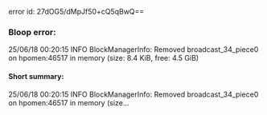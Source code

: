 error id: 27dOG5/dMpJf50+cQ5qBwQ==
### Bloop error:

25/06/18 00:20:15 INFO BlockManagerInfo: Removed broadcast_34_piece0 on hpomen:46517 in memory (size: 8.4 KiB, free: 4.5 GiB)
#### Short summary: 

25/06/18 00:20:15 INFO BlockManagerInfo: Removed broadcast_34_piece0 on hpomen:46517 in memory (size...
